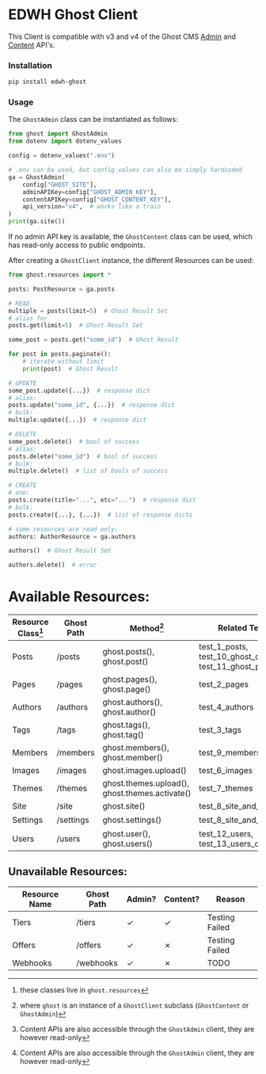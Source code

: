 # EDWH Ghost Client

This Client is compatible with v3 and v4 of the Ghost CMS [Admin](https://ghost.org/docs/admin-api)
and [Content](https://ghost.org/docs/content-api/) API's.

### Installation

```bash
pip install edwh-ghost
```

### Usage

The `GhostAdmin` class can be instantiated as follows:

```python
from ghost import GhostAdmin
from dotenv import dotenv_values

config = dotenv_values(".env")

# .env can be used, but config values can also be simply hardcoded
ga = GhostAdmin(
    config["GHOST_SITE"],
    adminAPIKey=config["GHOST_ADMIN_KEY"],
    contentAPIKey=config["GHOST_CONTENT_KEY"],
    api_version="v4",  # works like a train
)
print(ga.site())
```

If no admin API key is available, the `GhostContent` class can be used, which has read-only access to public endpoints.

After creating a `GhostClient` instance, the different Resources can be used:

```python
from ghost.resources import *

posts: PostResource = ga.posts

# READ
multiple = posts(limit=5)  # Ghost Result Set
# alias for
posts.get(limit=5)  # Ghost Result Set

some_post = posts.get("some_id")  # Ghost Result 

for post in posts.paginate():
    # iterate without limit
    print(post)  # Ghost Result

# UPDATE
some_post.update({...})  # response dict  
# alias:
posts.update("some_id", {...})  # response dict  
# bulk:
multiple.update({...})  # response dict 

# DELETE
some_post.delete()  # bool of success
# alias:
posts.delete("some_id")  # bool of success
# bulk:
multiple.delete()  # list of bools of success

# CREATE
# one:
posts.create(title="...", etc="...")  # response dict
# bulk:
posts.create({...}, {...})  # list of response dicts

# some resources are read only:
authors: AuthorResource = ga.authors

authors()  # Ghost Result Set

authors.delete()  # error
```

# Available Resources:

| Resource Class[^1] | Ghost Path | Method[^2]                                     | Related Tests                                               | Admin?  | Content? |
|--------------------|------------|------------------------------------------------|-------------------------------------------------------------|---------|----------|
| Posts              | /posts     | ghost.posts(), ghost.post()                    | test_1_posts, test_10_ghost_content, test_11_ghost_paginate | &check; | &check;  |
| Pages              | /pages     | ghost.pages(), ghost.page()                    | test_2_pages                                                | &check; | &check;  |
| Authors            | /authors   | ghost.authors(), ghost.author()                | test_4_authors                                              | ~[^3]   | &check;  |
| Tags               | /tags      | ghost.tags(), ghost.tag()                      | test_3_tags                                                 | &check; | &check;  |
| Members            | /members   | ghost.members(), ghost.member()                | test_9_members                                              | &check; | &cross;  |
| Images             | /images    | ghost.images.upload()                          | test_6_images                                               | &check; | &cross;  |
| Themes             | /themes    | ghost.themes.upload(), ghost.themes.activate() | test_7_themes                                               | &check; | &cross;  |
| Site               | /site      | ghost.site()                                   | test_8_site_and_settings                                    | &check; | &cross;  |
| Settings           | /settings  | ghost.settings()                               | test_8_site_and_settings                                    | ~[^3]   | &check;  |
| Users              | /users     | ghost.user(), ghost.users()                    | test_12_users, test_13_users_content                        | &check; | &cross;  |

[^1]: these classes live in `ghost.resources`
[^2]: where `ghost` is an instance of a `GhostClient` subclass (`GhostContent` or `GhostAdmin`)
[^3]: Content APIs are also accessible through the `GhostAdmin` client, they are however read-only

## Unavailable Resources:

| Resource Name | Ghost Path | Admin?  | Content? | Reason         |
|---------------|------------|---------|----------|----------------|
| Tiers         | /tiers     | &check; | &check;  | Testing Failed | <!-- test_5_tiers -->
| Offers        | /offers    | &check; | &cross;  | Testing Failed |
| Webhooks      | /webhooks  | &check; | &cross;  | TODO           |
